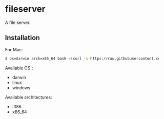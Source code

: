 # fileserver
A file server.

## Installation

For Mac:

```bash
$ os=darwin arch=x86_64 bash <(curl -s https://raw.githubusercontent.com/broothie/fileserver/master/install.sh)
```

Available OS':
- darwin
- linux
- windows

Available architectures:
- i386
- x86_64
